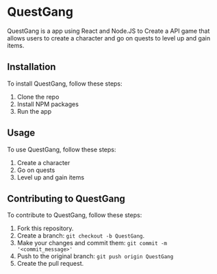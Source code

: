 # QuestGang
QuestGang is a app using React and Node.JS to Create a API game that allows users to create a character and go on quests to level up and gain items. 

## Installation
To install QuestGang, follow these steps:
1. Clone the repo
2. Install NPM packages
3. Run the app

## Usage
To use QuestGang, follow these steps:
1. Create a character
2. Go on quests
3. Level up and gain items

## Contributing to QuestGang
To contribute to QuestGang, follow these steps:
1. Fork this repository.
2. Create a branch: `git checkout -b QuestGang`.
3. Make your changes and commit them: `git commit -m '<commit_message>'`
4. Push to the original branch: `git push origin QuestGang`
5. Create the pull request.

